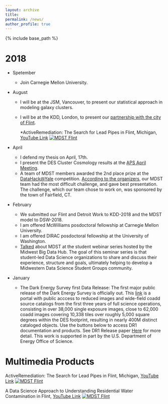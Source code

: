 ```yaml
---
layout: archive
title: 
permalink: /news/
author_profile: true
---
```


{% include base_path %}

2018
======

* Spetember
   * Join Carnegie Mellon University.

* August
   * I will be at the JSM, Vancouver,  to present our statistical approach in modeling galaxy clusters.
   * I will be at the KDD, London, to present our [partnership with the city of Flint](https://www.youtube.com/watch?v=YbIn_axYu9E). 
   
      *ActiveRemediation: The Search for Lead Pipes in Flint, Michigan, [YouTube Link](https://www.youtube.com/watch?v=YbIn_axYu9E)
[![MDST Flint](https://img.youtube.com/vi/YbIn_axYu9E/0.jpg)](https://www.youtube.com/watch?v=YbIn_axYu9E "MDST Flint")

* April
   * I defend my thesis on April, 17th. 
   * I present the DES Cluster Cosmology results at the [APS April Meeting](http://meetings.aps.org/Meeting/APR18/Session/J15). 
   * A team of MDST members awarded the 2nd place prize at the [DataHack@Yale](http://datahack.yale.edu/) competition. [According to the organizers](https://twitter.com/YINSedge/status/983092871661326337), our MDST team had the most difficult challenge, and gave best presentation. The challenge, which our team chose to work on, was sponsored by the town of Fairfield, CT.
* February 
   * We submitted our Flint and Detroit Work to KDD-2018 and the MDST model to DSW-2018.
   * I am offered McWilliams posdoctoral fellowship at Carnegie Mellon University.
   * I am offered DIRAC posdoctoral fellowship at the University of Washington.
   * [Talked](http://midwestbigdatahub.org/student-webinar-series/) about MDST at the student webinar series hosted by the Midwest Big Data Hub. The goal of this seminar series is that student-led Data Science organizations to share and discuss their experience, structure and goals, ultimately helping to develop a Midwestern Data Science Student Groups community.
* January
   * The Dark Energy Survey first Data Release: The first major public release of the Dark Energy Survey is officially out. This [link](https://des.ncsa.illinois.edu/releases/dr1) is a portal with public acccess to reduced images and wide-field coadd source catalogs from the first three years of full science operations, consisting in over 38,000 single exposure images, close to 62,000 coadd images covering 10,338 tiles over roughly 5,000 square degrees within the DES footprint, resulting in nearly 400M distinct cataloged objects. Use the buttons below to access DR1 documentation and products. See DR1 Release paper [Here](https://www.darkenergysurvey.org/wp-content/uploads/2018/01/DR1Release.pdf) for more detail. This work is supported in part by the U.S. Department of Energy Office of Science.
   


Multimedia Products
======

ActiveRemediation: The Search for Lead Pipes in Flint, Michigan, [YouTube Link](https://www.youtube.com/watch?v=YbIn_axYu9E)
[![MDST Flint](https://img.youtube.com/vi/YbIn_axYu9E/0.jpg)](https://www.youtube.com/watch?v=YbIn_axYu9E "MDST Flint")

A Data Science Approach to Understanding Residential Water Contamination in Flint, [YouTube Link](https://www.youtube.com/watch?v=0g66ImaV8Ag)
[![MDST Flint](https://img.youtube.com/vi/0g66ImaV8Ag/0.jpg)](https://www.youtube.com/watch?v=0g66ImaV8Ag "MDST Flint")
